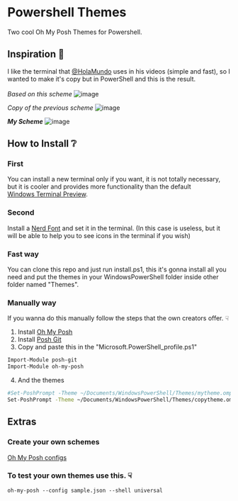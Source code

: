 # Powershell Themes 
Two cool Oh My Posh Themes for Powershell.

## Inspiration 💭
I like the terminal that [@HolaMundo](https://www.youtube.com/channel/UC4FHiPgS1KXkUMx3dxBUtPg) uses in his videos (simple and fast), so I wanted to make it's copy but in PowerShell and this is the result.
<br><br>
*Based on this scheme*
![image](https://user-images.githubusercontent.com/62354548/140437290-ca6daa6f-f9e7-4d7e-93f0-238bba5f3cb4.png)

*Copy of the previous scheme*
![image](https://user-images.githubusercontent.com/62354548/140437377-3ddc0cc1-c484-451e-ab17-693f41a81128.png)

***My Scheme***
![image](https://user-images.githubusercontent.com/62354548/140437949-fcf9dfc7-df87-45e9-b862-f81ed28f8b71.png)

## How to Install ❔
### First
You can install a new terminal only if you want, it is not totally necessary, but it is cooler and provides more functionality than the default 
<br>
[Windows Terminal Preview](https://www.microsoft.com/es-ar/p/windows-terminal-preview/9n8g5rfz9xk3?rtc=1&activetab=pivot:overviewtab).

### Second
Install a [Nerd Font](https://www.nerdfonts.com/font-downloads) and set it in the terminal. (In this case is useless, but it will be able to help you to see icons in the terminal if you wish)

### Fast way
You can clone this repo and just run install.ps1, this it's gonna install all you need and put the themes in your WindowsPowerShell folder inside other folder named "Themes".

### Manually way
If you wanna do this manually follow the steps that the own creators offer. ☟

1) Install [Oh My Posh](https://ohmyposh.dev/docs/pwsh)
2) Install [Posh Git](https://github.com/dahlbyk/posh-git#installation)
3) Copy and paste this in the "Microsoft.PowerShell_profile.ps1"
```bash
Import-Module posh-git
Import-Module oh-my-posh
```
4) And the themes
```bash
#Set-PoshPrompt -Theme ~/Documents/WindowsPowerShell/Themes/mytheme.omp.json
Set-PoshPrompt -Theme ~/Documents/WindowsPowerShell/Themes/copytheme.omp.json
```

## Extras
### Create your own schemes
[Oh My Posh configs](https://ohmyposh.dev/docs/configure)

### To test your own themes use this. ☟
`oh-my-posh --config sample.json --shell universal`

